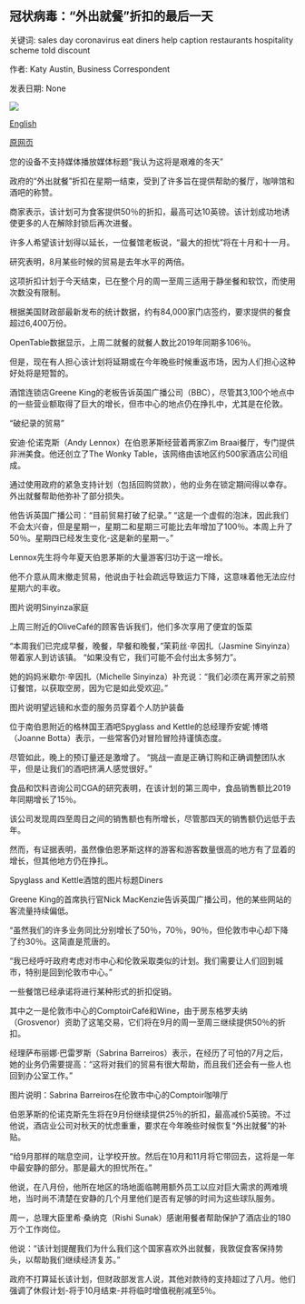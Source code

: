 ## 冠状病毒：“外出就餐”折扣的最后一天

关键词: sales day coronavirus eat diners help caption restaurants hospitality scheme told discount

作者: Katy Austin, Business Correspondent

发表日期: None

![](https://ichef.bbci.co.uk/images/ic/1024x576/p08q2s2g.jpg)

[English](Coronavirus%3A%20Last%20day%20for%20the%20Eat%20Out%20to%20Help%20Out%20discount.md)

[原网页](https://www.bbc.com/news/business-53965975)

您的设备不支持媒体播放媒体标题“我认为这将是艰难的冬天”

政府的“外出就餐”折扣在星期一结束，受到了许多旨在提供帮助的餐厅，咖啡馆和酒吧的称赞。

商家表示，该计划可为食客提供50％的折扣，最高可达10英镑。该计划成功地诱使更多的人在解除封锁后再次进餐。

许多人希望该计划得以延长，一位餐馆老板说，“最大的担忧”将在十月和十一月。

研究表明，8月某些时候的贸易是去年水平的两倍。

这项折扣计划于今天结束，已在整个月的周一至周三适用于静坐餐和软饮，而使用次数没有限制。

根据美国财政部最新发布的统计数据，约有84,000家门店签约，要求提供的餐食超过6,400万份。

OpenTable数据显示，上周二就餐的就餐人数比2019年同期多106％。

但是，现在有人担心该计划将延期或在今年晚些时候重返市场，因为人们担心这种好处将是短暂的。

酒馆连锁店Greene King的老板告诉英国广播公司（BBC），尽管其3,100个地点中的一些营业额取得了巨大的增长，但市中心的地点仍在挣扎中，尤其是在伦敦。

“破纪录的贸易”

安迪·伦诺克斯（Andy Lennox）在伯恩茅斯经营着两家Zim Braai餐厅，专门提供非洲美食。他还创立了The Wonky Table，该网络由该地区约500家酒店公司组成。

通过使用政府的紧急支持计划（包括回购贷款），他的业务在锁定期间得以幸存。外出就餐帮助他弥补了部分损失。

他告诉英国广播公司：“目前贸易打破了纪录。” “这是一个虚假的泡沫，因此我们不会太兴奋，但是星期一，星期二和星期三可能比去年增加了100％。本周上升了50％。星期四已经发生变化-这是新的星期一。”

Lennox先生将今年夏天伯恩茅斯的大量游客归功于这一增长。

他不介意从周末撤走贸易，他说由于社会疏远导致运力下降，这意味着他无法应付星期六的丰收。

图片说明Sinyinza家庭

上周三附近的OliveCafé的顾客告诉我们，他们多次享用了便宜的饭菜

“本周我们已完成早餐，晚餐，早餐和晚餐，”茉莉丝·辛因扎（Jasmine Sinyinza）带着家人到访该镇。 “如果没有它，我们可能不会付出太多努力”。

她的妈妈米歇尔·辛因扎（Michelle Sinyinza）补充说：“我们必须在离开家之前预订餐馆，以获取空房，因为它是如此受欢迎。”

图片说明望远镜和水壶的服务员穿着个人防护装备

位于南伯恩附近的格林国王酒吧Spyglass and Kettle的总经理乔安妮·博塔（Joanne Botta）表示，一些常客仍对冒险冒险持谨慎态度。

尽管如此，晚上的预订量还是激增了。 “挑战一直是正确订购和正确调整团队水平，但是让我们的酒吧挤满人感觉很好。”

食品和饮料咨询公司CGA的研究表明，在该计划的第三周中，食品销售额比2019年同期增长了15％。

该公司发现周四至周日之间的销售额也有所增长，尽管那四天的销售额仍远低于去年。

然而，有证据表明，虽然像伯恩茅斯这样的游客和游客数量很高的地方有了显着的增长，但其他地方仍在挣扎。

Spyglass and Kettle酒馆的图片标题Diners

Greene King的首席执行官Nick MacKenzie告诉英国广播公司，他的某些网站的客流量持续偏低。

“虽然我们的许多业务同比分别增长了50％，70％，90％，但伦敦市中心却下降了约30％。这简直是荒唐的。

“我已经呼吁政府考虑对市中心和伦敦采取类似的计划。我们需要让人们回到城市，特别是回到伦敦市中心。”

一些餐馆已经承诺将进行某种形式的折扣促销。

其中之一是伦敦市中心的ComptoirCafé和Wine，由于房东格罗夫纳（Grosvenor）资助了这笔交易，它们将在9月的周一至周三继续提供50％的折扣。

经理萨布丽娜·巴雷罗斯（Sabrina Barreiros）表示，在经历了可怕的7月之后，她的业务仍需要提高：“这将对我们的贸易有很大帮助，而且我们还会有一些人也回到办公室工作。”

图片说明：Sabrina Barreiros在伦敦市中心的Comptoir咖啡厅

伯恩茅斯的伦诺克斯先生将在9月份继续提供25％的折扣，最高减价5英镑。不过他说，酒店业公司对秋天的忧虑重重，要求在今年晚些时候恢复“外出就餐”的补贴。

“给9月那样的喘息空间，让学校开放。然后在10月和11月将它带回去，这将是一年中最安静的部分。那是最大的担忧所在。”

他说，在八月份，他所在地区的场地面临聘用额外员工以应对巨大需求的两难境地，当时尚不清楚在安静的几个月里他们是否有足够的时间为这些球队服务。

周一，总理大臣里希·桑纳克（Rishi Sunak）感谢用餐者帮助保护了酒店业的180万个工作岗位。

他说：“该计划提醒我们为什么我们这个国家喜欢外出就餐，我敦促食客保持势头，以帮助我们继续经济复苏。”

政府不打算延长该计划，但财政部发言人说，其他对款待的支持超过了八月。他们强调了休假计划-将于10月结束-并将临时增值税削减至5％。